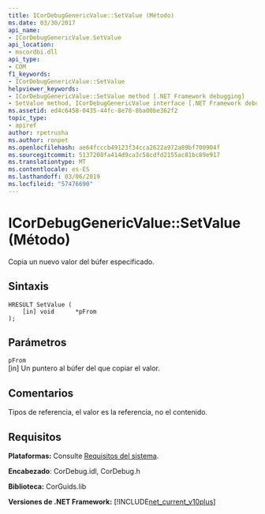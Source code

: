 ```yaml
---
title: ICorDebugGenericValue::SetValue (Método)
ms.date: 03/30/2017
api_name:
- ICorDebugGenericValue.SetValue
api_location:
- mscordbi.dll
api_type:
- COM
f1_keywords:
- ICorDebugGenericValue::SetValue
helpviewer_keywords:
- ICorDebugGenericValue::SetValue method [.NET Framework debugging]
- SetValue method, ICorDebugGenericValue interface [.NET Framework debugging]
ms.assetid: ed4c6458-0435-44fc-8e78-8ba00be362f2
topic_type:
- apiref
author: rpetrusha
ms.author: ronpet
ms.openlocfilehash: ae64fcccb49123f34cca2622a972a89bf700904f
ms.sourcegitcommit: 5137208fa414d9ca3c58cdfd2155ac81bc89e917
ms.translationtype: MT
ms.contentlocale: es-ES
ms.lasthandoff: 03/06/2019
ms.locfileid: "57476690"
---
```

# <a name="icordebuggenericvaluesetvalue-method"></a>ICorDebugGenericValue::SetValue (Método)
Copia un nuevo valor del búfer especificado.  
  
## <a name="syntax"></a>Sintaxis  
  
```  
HRESULT SetValue (  
    [in] void      *pFrom  
);  
```  
  
## <a name="parameters"></a>Parámetros  
 `pFrom`  
 [in] Un puntero al búfer del que copiar el valor.  
  
## <a name="remarks"></a>Comentarios  
 Tipos de referencia, el valor es la referencia, no el contenido.  
  
## <a name="requirements"></a>Requisitos  
 **Plataformas:** Consulte [Requisitos del sistema](../../../../docs/framework/get-started/system-requirements.md).  
  
 **Encabezado**: CorDebug.idl, CorDebug.h  
  
 **Biblioteca:** CorGuids.lib  
  
 **Versiones de .NET Framework:** [!INCLUDE[net_current_v10plus](../../../../includes/net-current-v10plus-md.md)]
